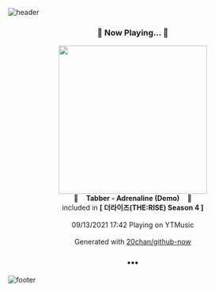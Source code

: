 ![header](https://capsule-render.vercel.app/api?type=wave&height=170&section=header&text=Hi.%20I'm%20SHIFT&fontColor=090707&fontAlignX=45&fontAlignY=65&fontSize=100)

<h3 align="center">🎵 Now Playing... 🎵</h3>
<p align="center">
  <a href="https://music.youtube.com/watch?v=LTJTTjl4ABY">
    <img width="300" src="https://lh3.googleusercontent.com/Z-gJ4HjEhbIaRQL25jsWF_0JHvfaJGbqlx2xlAaTpEv_3XR2oV16Na0RAkKv17Axh2PRa2nsAyH103tUUA">
  </a>
  <br>
  🎵&nbsp&nbsp&nbsp <b>Tabber - Adrenaline (Demo)</b> &nbsp&nbsp&nbsp🎵
  <br>
  included in <b>[ 더라이즈(THE:RISE) Season 4 ]</b>
  
  <br />
  <br />
  09/13/2021 17:42 Playing on YTMusic
  <br />
  <br />
  Generated with <a href="https://github.com/20chan/github-now">20chan/github-now</a>
</p>

<h3 align="center">•••</h3>

![footer](https://capsule-render.vercel.app/api?type=wave&height=150&section=footer)
